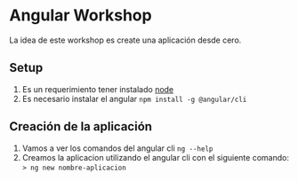 # Angular Workshop
La idea de este workshop es create una aplicación desde cero.

## Setup
1. Es un requerimiento tener instalado [node](https://nodejs.org/en/download/)
2. Es necesario instalar el angular ```npm install -g @angular/cli```

## Creación de la aplicación
1. Vamos a ver los comandos del angular cli ```ng --help```
2. Creamos la aplicacion utilizando el angular cli con el siguiente comando: ```> ng new nombre-aplicacion```
